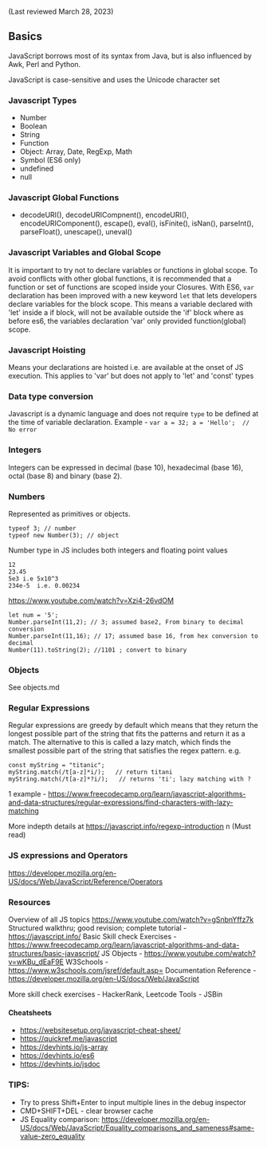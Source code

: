 (Last reviewed March 28, 2023)
## Basics
JavaScript borrows most of its syntax from Java, but is also influenced by Awk, Perl and Python.

JavaScript is case-sensitive and uses the Unicode character set

### Javascript Types
* Number
* Boolean
* String
* Function
* Object: Array, Date, RegExp, Math
* Symbol (ES6 only)
* undefined
* null

### Javascript Global Functions
* decodeURI(), decodeURICompnent(), encodeURI(), encodeURIComponent(), escape(), eval(), isFinite(), isNan(), parseInt(), parseFloat(), unescape(), uneval()

### Javascript Variables and Global Scope

It is important to try not to declare variables or functions in global scope. To avoid conflicts with other global functions, it is recommended that a function or set of functions are scoped inside your Closures. With ES6, `var` declaration has been improved with a new keyword `let` that lets developers declare variables for the block scope. This means a variable declared with 'let' inside a if block, will not be available outside the 'if' block where as before es6, the variables declaration 'var' only provided function(global) scope.

### Javascript Hoisting
Means your declarations are hoisted i.e. are available at the onset of JS execution. This applies to 'var' but does not apply to 'let' and 'const' types

### Data type conversion
Javascript is a dynamic language and does not require `type` to be defined at the time of variable declaration. Example -
`
  var a = 32;
  a = 'Hello';  // No error
`
### Integers
Integers can be expressed in decimal (base 10), hexadecimal (base 16), octal (base 8) and binary (base 2).

### Numbers
Represented as primitives or objects.

```
typeof 3; // number
typeof new Number(3); // object
```
Number type in JS includes both integers and floating point values
```
12
23.45
5e3 i.e 5x10^3
234e-5  i.e. 0.00234
```

https://www.youtube.com/watch?v=Xzi4-26vdOM
```
let num = '5';
Number.parseInt(11,2); // 3; assumed base2, From binary to decimal conversion
Number.parseInt(11,16); // 17; assumed base 16, from hex conversion to decimal
Number(11).toString(2); //1101 ; convert to binary

```
### Objects
See objects.md

### Regular Expressions

Regular expressions are greedy by default which means that they return the longest possible part of the string that fits the patterns and return it as a match. The alternative to this is called a lazy match, which finds the smallest possible part of the string that satisfies the regex pattern.
e.g.

```
const myString = "titanic";
myString.match(/t[a-z]*i/);   // return titani
myString.match(/t[a-z]*?i/);   // returns 'ti'; lazy matching with ?
```
1 example - https://www.freecodecamp.org/learn/javascript-algorithms-and-data-structures/regular-expressions/find-characters-with-lazy-matching

More indepth details at https://javascript.info/regexp-introduction n (Must read)

### JS expressions and Operators
https://developer.mozilla.org/en-US/docs/Web/JavaScript/Reference/Operators

### Resources
Overview of all JS topics https://www.youtube.com/watch?v=gSnbnYffz7k
Structured walkthru; good revision; complete tutorial - https://javascript.info/
Basic Skill check Exercises - https://www.freecodecamp.org/learn/javascript-algorithms-and-data-structures/basic-javascript/
JS Objects - https://www.youtube.com/watch?v=wKBu_dEaF9E
W3Schools - https://www.w3schools.com/jsref/default.asp=
Documentation Reference - https://developer.mozilla.org/en-US/docs/Web/JavaScript

More skill check exercises - HackerRank, Leetcode
Tools - JSBin

#### Cheatsheets
* https://websitesetup.org/javascript-cheat-sheet/
* https://quickref.me/javascript
* https://devhints.io/js-array
* https://devhints.io/es6
* https://devhints.io/jsdoc

### TIPS:
* Try to press Shift+Enter to input multiple lines in the debug inspector
* CMD+SHIFT+DEL - clear browser cache
* JS Equality comparison: https://developer.mozilla.org/en-US/docs/Web/JavaScript/Equality_comparisons_and_sameness#same-value-zero_equality
